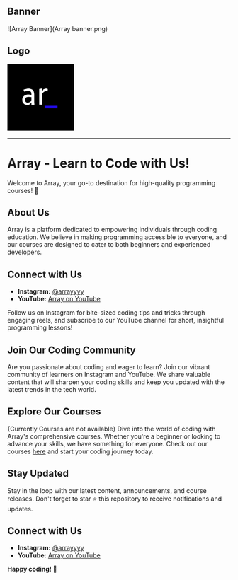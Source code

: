 
## Banner

![Array Banner](Array banner.png)

## Logo

<img src="array.png" alt="Array Logo" width="150">

---
# Array - Learn to Code with Us!

Welcome to Array, your go-to destination for high-quality programming courses! 🚀

## About Us

Array is a platform dedicated to empowering individuals through coding education. We believe in making programming accessible to everyone, and our courses are designed to cater to both beginners and experienced developers.

## Connect with Us

- **Instagram:** [@arrayyyy](https://www.instagram.com/arrayreels)
- **YouTube:** [Array on YouTube](https://www.youtube.com/@arrayyyy)

Follow us on Instagram for bite-sized coding tips and tricks through engaging reels, and subscribe to our YouTube channel for short, insightful programming lessons!

## Join Our Coding Community

Are you passionate about coding and eager to learn? Join our vibrant community of learners on Instagram and YouTube. We share valuable content that will sharpen your coding skills and keep you updated with the latest trends in the tech world.

## Explore Our Courses
{Currently Courses are not available}
Dive into the world of coding with Array's comprehensive courses. Whether you're a beginner or looking to advance your skills, we have something for everyone. Check out our courses [here](#) and start your coding journey today.

## Stay Updated

Stay in the loop with our latest content, announcements, and course releases. Don't forget to star ⭐️ this repository to receive notifications and updates.

## Connect with Us

- **Instagram:** [@arrayyyy](https://www.instagram.com/arrayreels)
- **YouTube:** [Array on YouTube](https://www.youtube.com/@arrayyyy)


**Happy coding! 🚀**
